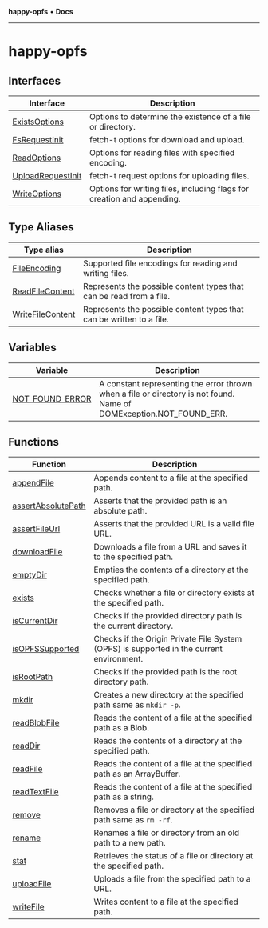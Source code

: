 **happy-opfs** • **Docs**

***

# happy-opfs

## Interfaces

| Interface | Description |
| ------ | ------ |
| [ExistsOptions](interfaces/ExistsOptions.md) | Options to determine the existence of a file or directory. |
| [FsRequestInit](interfaces/FsRequestInit.md) | fetch-t options for download and upload. |
| [ReadOptions](interfaces/ReadOptions.md) | Options for reading files with specified encoding. |
| [UploadRequestInit](interfaces/UploadRequestInit.md) | fetch-t request options for uploading files. |
| [WriteOptions](interfaces/WriteOptions.md) | Options for writing files, including flags for creation and appending. |

## Type Aliases

| Type alias | Description |
| ------ | ------ |
| [FileEncoding](type-aliases/FileEncoding.md) | Supported file encodings for reading and writing files. |
| [ReadFileContent](type-aliases/ReadFileContent.md) | Represents the possible content types that can be read from a file. |
| [WriteFileContent](type-aliases/WriteFileContent.md) | Represents the possible content types that can be written to a file. |

## Variables

| Variable | Description |
| ------ | ------ |
| [NOT\_FOUND\_ERROR](variables/NOT_FOUND_ERROR.md) | A constant representing the error thrown when a file or directory is not found. Name of DOMException.NOT_FOUND_ERR. |

## Functions

| Function | Description |
| ------ | ------ |
| [appendFile](functions/appendFile.md) | Appends content to a file at the specified path. |
| [assertAbsolutePath](functions/assertAbsolutePath.md) | Asserts that the provided path is an absolute path. |
| [assertFileUrl](functions/assertFileUrl.md) | Asserts that the provided URL is a valid file URL. |
| [downloadFile](functions/downloadFile.md) | Downloads a file from a URL and saves it to the specified path. |
| [emptyDir](functions/emptyDir.md) | Empties the contents of a directory at the specified path. |
| [exists](functions/exists.md) | Checks whether a file or directory exists at the specified path. |
| [isCurrentDir](functions/isCurrentDir.md) | Checks if the provided directory path is the current directory. |
| [isOPFSSupported](functions/isOPFSSupported.md) | Checks if the Origin Private File System (OPFS) is supported in the current environment. |
| [isRootPath](functions/isRootPath.md) | Checks if the provided path is the root directory path. |
| [mkdir](functions/mkdir.md) | Creates a new directory at the specified path same as `mkdir -p`. |
| [readBlobFile](functions/readBlobFile.md) | Reads the content of a file at the specified path as a Blob. |
| [readDir](functions/readDir.md) | Reads the contents of a directory at the specified path. |
| [readFile](functions/readFile.md) | Reads the content of a file at the specified path as an ArrayBuffer. |
| [readTextFile](functions/readTextFile.md) | Reads the content of a file at the specified path as a string. |
| [remove](functions/remove.md) | Removes a file or directory at the specified path same as `rm -rf`. |
| [rename](functions/rename.md) | Renames a file or directory from an old path to a new path. |
| [stat](functions/stat.md) | Retrieves the status of a file or directory at the specified path. |
| [uploadFile](functions/uploadFile.md) | Uploads a file from the specified path to a URL. |
| [writeFile](functions/writeFile.md) | Writes content to a file at the specified path. |
